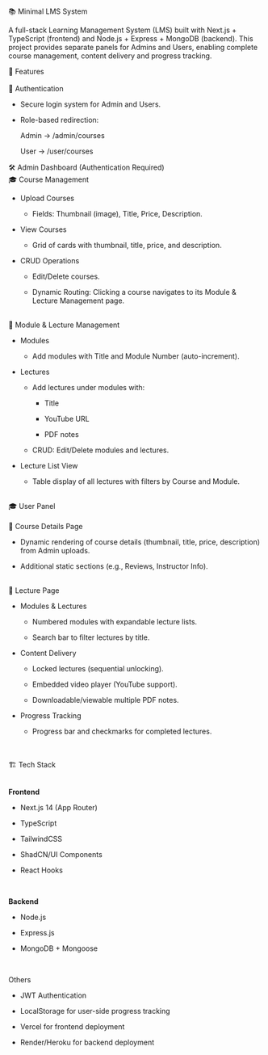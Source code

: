 📚 Minimal LMS System

A full-stack Learning Management System (LMS) built with Next.js + TypeScript (frontend) and Node.js + Express + MongoDB (backend).
This project provides separate panels for Admins and Users, enabling complete course management, content delivery and progress tracking.

🚀 Features
</br>
</br>
🔑 Authentication

* Secure login system for Admin and Users.

* Role-based redirection:

  Admin → /admin/courses

  User → /user/courses
  

🛠️ Admin Dashboard (Authentication Required)
</br>
🎓 Course Management

* Upload Courses

  * Fields: Thumbnail (image), Title, Price, Description.

* View Courses

  * Grid of cards with thumbnail, title, price, and description.

* CRUD Operations

  * Edit/Delete courses.

  * Dynamic Routing: Clicking a course navigates to its Module & Lecture Management page.

</br>
📂 Module & Lecture Management

* Modules

   * Add modules with Title and Module Number (auto-increment).

* Lectures

  * Add lectures under modules with:

      * Title

      * YouTube URL 

      * PDF notes

  * CRUD: Edit/Delete modules and lectures.

* Lecture List View

  * Table display of all lectures with filters by Course and Module.
<br>
🎓 User Panel
<br>
<br>
📘 Course Details Page

* Dynamic rendering of course details (thumbnail, title, price, description) from Admin uploads.

* Additional static sections (e.g., Reviews, Instructor Info).

<br>
🎥 Lecture Page

* Modules & Lectures

  * Numbered modules with expandable lecture lists.

  * Search bar to filter lectures by title.

* Content Delivery

  * Locked lectures (sequential unlocking).

  * Embedded video player (YouTube support).

  * Downloadable/viewable multiple PDF notes.

* Progress Tracking

  * Progress bar and checkmarks for completed lectures.

<br>
<br>
🏗️ Tech Stack
<br>
<br>

**Frontend**

* Next.js 14 (App Router)

* TypeScript

* TailwindCSS

* ShadCN/UI Components

* React Hooks
<br>

**Backend**


* Node.js

* Express.js

* MongoDB + Mongoose

<br>

Others

* JWT Authentication

* LocalStorage for user-side progress tracking

* Vercel for frontend deployment

* Render/Heroku for backend deployment
